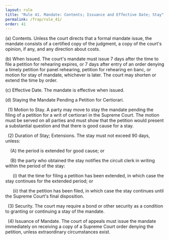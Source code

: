 ```yaml
---
layout: rule
title: "Rule 41. Mandate: Contents; Issuance and Effective Date; Stay"
permalink: /frap/rule_41/
order: 41
---
```


(a) Contents. Unless the court directs that a formal mandate issue, the mandate consists of a certified copy of the judgment, a copy of the court's opinion, if any, and any direction about costs.


(b) When Issued. The court's mandate must issue 7 days after the time to file a petition for rehearing expires, or 7 days after entry of an order denying a timely petition for panel rehearing, petition for rehearing en banc, or motion for stay of mandate, whichever is later. The court may shorten or extend the time by order.


(c) Effective Date. The mandate is effective when issued.


(d) Staying the Mandate Pending a Petition for Certiorari.


&nbsp;&nbsp;(1) Motion to Stay. A party may move to stay the mandate pending the filing of a petition for a writ of certiorari in the Supreme Court. The motion must be served on all parties and must show that the petition would present a substantial question and that there is good cause for a stay.


&nbsp;&nbsp;(2) Duration of Stay; Extensions. The stay must not exceed 90 days, unless:


&nbsp;&nbsp;&nbsp;&nbsp;(A) the period is extended for good cause; or


&nbsp;&nbsp;&nbsp;&nbsp;(B) the party who obtained the stay notifies the circuit clerk in writing within the period of the stay:


&nbsp;&nbsp;&nbsp;&nbsp;&nbsp;&nbsp;(i) that the time for filing a petition has been extended, in which case the stay continues for the extended period; or


&nbsp;&nbsp;&nbsp;&nbsp;&nbsp;&nbsp;(ii) that the petition has been filed, in which case the stay continues until the Supreme Court's final disposition.


&nbsp;&nbsp;(3) Security. The court may require a bond or other security as a condition to granting or continuing a stay of the mandate.


&nbsp;&nbsp;(4) Issuance of Mandate. The court of appeals must issue the mandate immediately on receiving a copy of a Supreme Court order denying the petition, unless extraordinary circumstances exist.